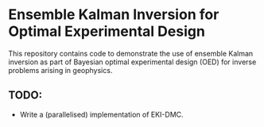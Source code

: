 # Ensemble Kalman Inversion for Optimal Experimental Design

This repository contains code to demonstrate the use of ensemble Kalman inversion as part of Bayesian optimal experimental design (OED) for inverse problems arising in geophysics.

## TODO:
 - Write a (parallelised) implementation of EKI-DMC.